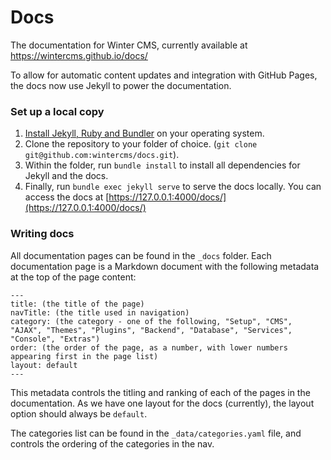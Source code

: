 # Docs

The documentation for Winter CMS, currently available at https://wintercms.github.io/docs/

To allow for automatic content updates and integration with GitHub Pages, the docs now use Jekyll to power the documentation.

### Set up a local copy

1. [Install Jekyll, Ruby and Bundler](https://jekyllrb.com/docs/installation/#requirements) on your operating system.
2. Clone the repository to your folder of choice. (`git clone git@github.com:wintercms/docs.git`).
3. Within the folder, run `bundle install` to install all dependencies for Jekyll and the docs.
4. Finally, run `bundle exec jekyll serve` to serve the docs locally. You can access the docs at [https://127.0.0.1:4000/docs/](https://127.0.0.1:4000/docs/)

### Writing docs

All documentation pages can be found in the `_docs` folder. Each documentation page is a Markdown document with the following metadata at the top of the page content:

```
---
title: (the title of the page)
navTitle: (the title used in navigation)
category: (the category - one of the following, "Setup", "CMS", "AJAX", "Themes", "Plugins", "Backend", "Database", "Services", "Console", "Extras")
order: (the order of the page, as a number, with lower numbers appearing first in the page list)
layout: default
---
```

This metadata controls the titling and ranking of each of the pages in the documentation. As we have one layout for the docs (currently), the layout option should always be `default`.

The categories list can be found in the `_data/categories.yaml` file, and controls the ordering of the categories in the nav.
